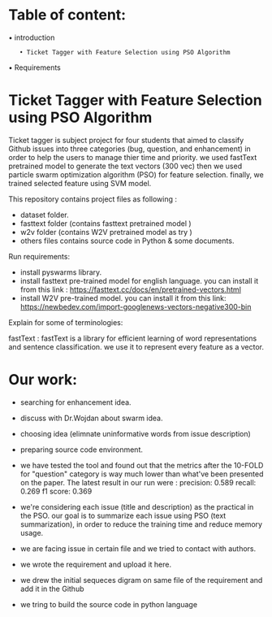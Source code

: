 # Table of content:
• introduction

       • Ticket Tagger with Feature Selection using PSO Algorithm

• Requirements 


# Ticket Tagger with Feature Selection using PSO Algorithm 

Ticket tagger is subject project for four students that aimed to classify Github issues into three categories (bug, question, and enhancement) in order to help the users to manage thier time and priority.  we used fastText pretrained model to generate  the text vectors (300 vec) then we used particle swarm optimization algorithm (PSO) for feature selection. finally, we trained selected feature using SVM model.

This repository contains project files as following : 

*  dataset folder.
*  fasttext folder (contains fasttext pretrained model )
*  w2v folder (contains W2V pretrained model as try )
*  others files contains source code in Python & some documents.

Run requirements: 

* install pyswarms library. 
* install fasttext pre-trained model for english language. you can install it from this link : https://fasttext.cc/docs/en/pretrained-vectors.html
* install W2V  pre-trained model. you can install it from this link:
https://newbedev.com/import-googlenews-vectors-negative300-bin

Explain for some of terminologies:

fastText : fastText is a library for efficient learning of word representations and sentence classification. we use it to represent every feature as a vector.

# Our work:

 - searching for enhancement idea. 
 - discuss with Dr.Wojdan about swarm idea.
 - choosing idea (elimnate uninformative words from issue description) 
 - preparing source code environment.
 - we have tested the tool and found out that the metrics after the 10-FOLD for "question" category is way much lower than what've been presented on the paper. The latest result in our run were :
precision:  0.589
recall:  0.269
f1 score:  0.369

- we're considering each issue (title and description) as the practical in the PSO. our goal is to summarize each issue using PSO (text summarization), in order to reduce the training time and reduce memory usage.
- we are facing issue in certain file and we tried to contact with authors.
- we wrote the requirement and upload it here.
- we  drew the initial sequeces digram on same file of the requirement and add it in the Github
- we tring to build the source code in python language 
